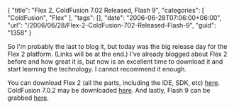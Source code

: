 {
	"title": "Flex 2, ColdFusion 7.02 Released, Flash 9",
	"categories": [
		"ColdFusion",
		"Flex"
	],
	"tags": [],
	"date": "2006-06-28T07:06:00+06:00",
	"url": "/2006/06/28/Flex-2-ColdFusion-702-Released-Flash-9",
	"guid": "1358"
}

So I'm probably the last to blog it, but today was the big release day for the Flex 2 platform. (Links will be at the end.) I've already blogged about Flex 2 before and how great it is, but now is an excellent time to download it and start learning the technology. I cannot recommend it enough. 

You can download Flex 2 (all the parts, including the IDE, SDK, etc) <a href="http://www.adobe.com/cfusion/tdrc/index.cfm?product=flex">here</a>.  
ColdFusion 7.0.2 may be downloaded <a href="http://www.adobe.com/support/coldfusion/downloads_updates.html#mx7">here</a>. And lastly, Flash 9 can be grabbed <a href="http://www.adobe.com/go/getflashplayer">here</a>.